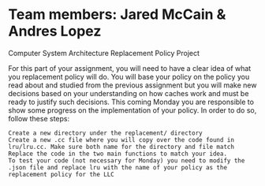 # Team members: Jared McCain & Andres Lopez
Computer System Architecture Replacement Policy Project

For this part of your assignment, you will need to have a clear idea of what you replacement policy will
do. You will base your policy on the policy you read about and studied from the previous assignment but you will make new decisions based on your understanding on how caches work and must be ready to justify such decisions.
This coming Monday you are responsible to show some progress on the implementation of your policy. In order to do so, follow these steps:


    Create a new directory under the replacement/ directory
    Create a new .cc file where you will copy over the code found in lru/lru.cc. Make sure both name for the directory and file match
    Replace the code in the two main functions to match your idea.
    To test your code (not necessary for Monday) you need to modify the .json file and replace lru with the name of your policy as the replacement policy for the LLC
